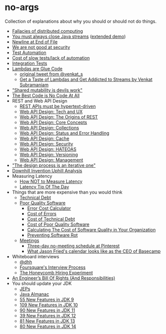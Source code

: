 # no-args

Collection of explanations about why you should or should not do things.

- [Fallacies of distributed computing](https://en.wikipedia.org/wiki/Fallacies_of_distributed_computing)
- [You must always close Java streams](https://vimeo.com/364039638#t=40m32s) ([extended demo](https://vimeo.com/364039638#t=35m58s))
- [Newline at End of File](https://thoughtbot.com/blog/no-newline-at-end-of-file)
- [We are not good at security](https://www.youtube.com/watch?v=4-vEW8Ck_6g#t=1h56m15s)
- [Test Automation](https://martinfowler.com/articles/practical-test-pyramid.html#TheImportanceOftestAutomation)
- [Cost of slow tests/lack of automation](https://pythonspeed.com/articles/high-cost-slow-tests/)
- [Integration Tests](https://www.codewithjason.com/sometimes-better-tests-hit-real-api/)
- [Lambdas are Glue Code](http://blog.agiledeveloper.com/2015/06/lambdas-are-glue-code.html)
  - [original tweet from @venkat_s](https://twitter.com/venkat_s/status/611119147586600960)
  - [Get a Taste of Lambdas and Get Addicted to Streams by Venkat Subramaniam](https://www.youtube.com/watch?v=1OpAgZvYXLQ&t=39m58s)
- ["Shared mutability is devils work"](https://www.youtube.com/watch?v=1OpAgZvYXLQ&t=1h45m29s)
- [The Best Code is No Code At All](https://blog.codinghorror.com/the-best-code-is-no-code-at-all/)
- REST and Web API Design
  - [REST APIs must be hypertext-driven](https://roy.gbiv.com/untangled/2008/rest-apis-must-be-hypertext-driven)
  - [Web API Design: Tech and UX](https://howtotrainyourjava.com/2017/12/12/web-api-design-tech-and-ux/)
  - [Web API Design: The Origins of REST](https://howtotrainyourjava.com/2018/01/14/web-api-design-part-two-the-origins-of-rest/)
  - [Web API Design: Core Concepts](https://howtotrainyourjava.com/2018/02/08/web-api-design-part-three-core-concepts/)
  - [Web API Design: Collections](https://howtotrainyourjava.com/2018/03/28/web-api-design-part-four-collections/)
  - [Web API Design: Status and Error Handling](https://howtotrainyourjava.com/2018/04/22/web-api-design-part-five-status-and-error-handling/)
  - [Web API Design: Cache](https://howtotrainyourjava.com/2018/05/20/web-api-design-part-six-cache/)
  - [Web API Design: Security](https://howtotrainyourjava.com/2018/06/27/web-api-design-part-seven-security/)
  - [Web API Design: HATEOAS](https://howtotrainyourjava.com/2018/08/08/web-api-design-part-eight-hateoas/)
  - [Web API Design: Versioning](https://howtotrainyourjava.com/2018/09/30/web-api-design-part-nine-versioning/)
  - [Web API Design: Management](https://howtotrainyourjava.com/2018/12/20/web-api-design-part-ten-management/)
- ["The design process is an iterative one"](https://twitter.com/ArchiThinkery/status/1048295623055872002)
- [Downhill Invention Uphill Analysis](https://www.youtube.com/watch?v=nVRUv30coyA#t=31m09s)
- Measuring Latency
  - [How NOT to Measure Latency](https://www.youtube.com/watch?v=lJ8ydIuPFeU)
  - [Latency Tip Of The Day](https://latencytipoftheday.blogspot.com/2014/06/latencytipoftheday-q-whats-wrong-with_21.html)
- Things that are more expensive than you would think
  - [Technical Debt](https://martinfowler.com/bliki/TechnicalDebt.html)
  - [Poor Quality Software](https://www.it-cisq.org/the-cost-of-poor-quality-software-in-the-us-a-2018-report/)
    - [Error Cost Calculator](https://calculator.overops.com/cost-of-an-error)
    - [Cost of Errors](https://blog.overops.com/application-errors-are-they-costing-you-more-than-you-thought/)
    - [Cost of Technical Debt](https://blog.overops.com/report-technical-debt-is-costing-you-more-than-you-think/)
    - [Cost of Poor Quality Software](https://blog.overops.com/how-much-is-poor-quality-software-costing-you/)
    - [Calculating The Cost of Software Quality in Your Organization](https://blog.overops.com/calculating-the-cost-of-software-quality-in-your-organization/)
    - [Preventing Software Rot](https://software.rajivprab.com/2020/04/25/preventing-software-rot/)
  - [Meetings](http://attentiv.com/amrica-meets-a-lot/)
    - [Three-day no-meeting schedule at Pinterest](https://medium.com/@Pinterest_Engineering/three-day-no-meeting-schedule-for-engineers-fca9f857a567)
    - [What Jason Fried's calendar looks like as the CEO of Basecamp](https://m.signalvnoise.com/what-my-calendar-looks-like/)
- Whiteboard interviews
  - [@dhh](https://twitter.com/dhh/status/834146806594433025)
  - [Foursquare's Interview Process](https://enterprise.foursquare.com/intersections/article/improving-our-engineering-interview-process/)
  - [The Honeycomb Hiring Experiment](https://www.honeycomb.io/blog/observations-on-the-enterprise-of-hiring/)
- [An Engineer’s Bill Of Rights (And Responsibilities)](https://charity.wtf/2018/03/30/an-engineers-bill-of-rights-and-responsibilities/)
- You should update your JDK
  - [JEPs](https://advancedweb.hu/a-categorized-list-of-all-java-and-jvm-features-since-jdk-8-to-14/)
  - [Java Almanac](https://javaalmanac.io/)
  - [55 New Features in JDK 9](https://www.azul.com/presentation/55-new-features-jdk-9/)
  - [109 New Features in JDK 10](https://www.azul.com/109-new-features-in-jdk-10/)
  - [90 New Features in JDK 11](https://www.azul.com/90-new-features-and-apis-in-jdk-11/)
  - [39 New Features in JDK 12](https://www.azul.com/39-new-features-and-apis-in-jdk-12/)
  - [81 New Features in JDK 13](https://www.azul.com/81-new-features-and-apis-in-jdk-13/)
  - [80 New Features in JDK 14](https://www.azul.com/whats-new-in-jdk14-latest-release/)
